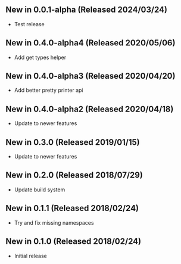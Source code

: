 ## New in 0.0.1-alpha (Released 2024/03/24)
* Test release
## New in 0.4.0-alpha4 (Released 2020/05/06)
* Add get types helper
## New in 0.4.0-alpha3 (Released 2020/04/20)
* Add better pretty printer api
## New in 0.4.0-alpha2 (Released 2020/04/18)
* Update to newer features
## New in 0.3.0 (Released 2019/01/15)
* Update to newer features
## New in 0.2.0 (Released 2018/07/29)
* Update build system
## New in 0.1.1 (Released 2018/02/24)
* Try and fix missing namespaces
## New in 0.1.0 (Released 2018/02/24)
* Initial release